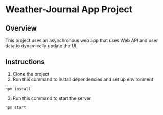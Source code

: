 # Weather-Journal App Project

## Overview
This project uses an asynchronous web app that uses Web API and user data to dynamically update the UI. 

## Instructions
1. Clone the project
2. Run this command to install dependencies and set up environment
```
npm install
```
3. Run this command to start the server
```
npm start
```
